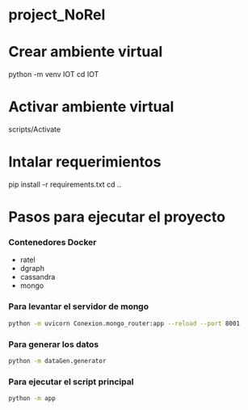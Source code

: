 # project_NoRel

# Crear ambiente virtual
python -m venv IOT
cd IOT
# Activar ambiente virtual
scripts/Activate 

# Intalar requerimientos
pip install -r requirements.txt
cd ..

# Pasos para ejecutar el proyecto 

### Contenedores Docker
- ratel
- dgraph
- cassandra
- mongo

### Para levantar el servidor de mongo
```bash
python -m uvicorn Conexion.mongo_router:app --reload --port 8001
```

### Para generar los datos
```bash
python -m dataGen.generator
```

### Para ejecutar el script principal
```bash
python -m app
```